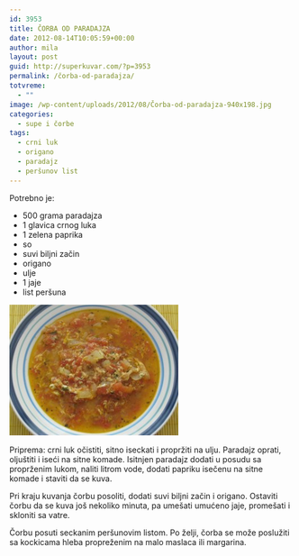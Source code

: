 ```yaml
---
id: 3953
title: ČORBA OD PARADAJZA
date: 2012-08-14T10:05:59+00:00
author: mila
layout: post
guid: http://superkuvar.com/?p=3953
permalink: /čorba-od-paradajza/
totvreme:
  - ""
image: /wp-content/uploads/2012/08/Čorba-od-paradajza-940x198.jpg
categories:
  - supe i čorbe
tags:
  - crni luk
  - origano
  - paradajz
  - peršunov list
---
```

Potrebno je:

  * 500 grama paradajza
  * 1 glavica crnog luka
  * 1 zelena paprika
  * so
  * suvi biljni začin
  * origano
  * ulje
  * 1 jaje
  * list peršuna

<img class="alignnone size-medium wp-image-3962" title="Čorba od paradajza" src="/wp-content/uploads/2012/08/orba-od-paradajza-e1344859545283-300x232.jpg" alt="" width="300" height="232" /> 

Priprema: crni luk očistiti, sitno iseckati i propržiti na ulju. Paradajz oprati, oljuštiti i iseći na sitne komade. Isitnjen paradajz dodati u posudu sa proprženim lukom, naliti litrom vode, dodati papriku isečenu na sitne komade i staviti da se kuva.

Pri kraju kuvanja čorbu posoliti, dodati suvi biljni začin i origano. Ostaviti čorbu da se kuva još nekoliko minuta, pa umešati umućeno jaje, promešati i skloniti sa vatre.

Čorbu posuti seckanim peršunovim listom. Po želji, čorba se može poslužiti sa kockicama hleba propreženim na malo maslaca ili margarina.